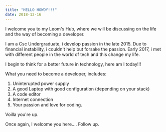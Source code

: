 ```yaml
---
title: "HELLO HOWDY!!!"
date: 2018-12-16
---
```


I welcome you to my Leom's Hub, where we will be discussing on the life and the way of becoming a developer.

I am a Csc Undergraduate, i develop passion in the late 2015. Due to financial instability, i couldn't help
but forsake the passion. Early 2017, i met with different people in the world of tech and this change my life.

I begin to think for a better future in technology, here am I today!!!

What you need to become a developer, includes:
1. Uninterupted power supply
2. A good Laptop with good configuration (depending on your stack)
3. A code editor
4. Internet connection
5. Your passion and love for coding.

Voilla you're up.

Once again, I welcome you here.... Follow up.
